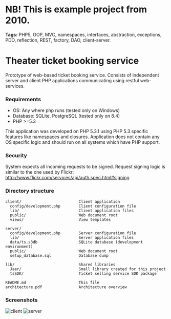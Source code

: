 # NB! This is example project from 2010.

**Tags:** PHP5, OOP, MVC, namespaces, interfaces, abstraction, exceptions, PDO, reflection, REST, factory, DAO, client-server.

Theater ticket booking service
==============================

Prototype of web-based ticket booking service. Consists of independent server and client PHP applications communicating using restful web-services.

### Requirements

- OS: Any where php runs (tested only on Windows)
- Database: SQLite, PostgreSQL (tested only on 8.4)
- PHP >=5.3

This application was developed on PHP 5.3.1 using PHP 5.3 specific features like namespaces and closures. Application does not contain any OS specific logic and should run on all systems which have PHP support.

### Security

System expects all incoming requests to be signed. Request signing logic is similar to the one used by Flickr: http://www.flickr.com/services/api/auth.spec.html#signing

### Directory structure

```
client/                         Client application
  config/development.php        Client configuration file
  lib/                          Client application files
  public/                       Web document root
  views/                        View templates

server/
  config/development.php        Server configuration file
  lib/                          Server application files
  data/ts.s3db                  SQLite database (development environment)
  public/                       Web document root
  setup_database.sql            Database dump

lib/                            Shared libraries
  Jaer/                         Small library created for this project
  tsSDK/                        Ticket selling service SDK package

README.md                       This file
architecture.pdf                Architecture overview
```

### Screenshots

![client](http://i.imgur.com/1oswQid.png)
![server](http://i.imgur.com/qjhzk2x.png)
